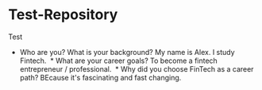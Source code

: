 # Test-Repository
Test
   * Who are you? What is your background?
   My name is Alex. I study Fintech.
​
    * What are your career goals?
    To become a fintech entrepreneur / professional.
​
    * Why did you choose FinTech as a career path?
    BEcause it's fascinating and fast changing.

